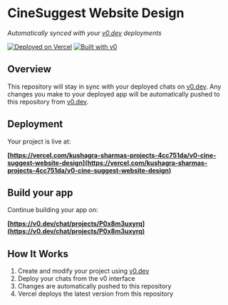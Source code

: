 # CineSuggest Website Design

*Automatically synced with your [v0.dev](https://v0.dev) deployments*

[![Deployed on Vercel](https://img.shields.io/badge/Deployed%20on-Vercel-black?style=for-the-badge&logo=vercel)](https://vercel.com/kushagra-sharmas-projects-4cc751da/v0-cine-suggest-website-design)
[![Built with v0](https://img.shields.io/badge/Built%20with-v0.dev-black?style=for-the-badge)](https://v0.dev/chat/projects/P0x8m3uxyrq)

## Overview

This repository will stay in sync with your deployed chats on [v0.dev](https://v0.dev).
Any changes you make to your deployed app will be automatically pushed to this repository from [v0.dev](https://v0.dev).

## Deployment

Your project is live at:

**[https://vercel.com/kushagra-sharmas-projects-4cc751da/v0-cine-suggest-website-design](https://vercel.com/kushagra-sharmas-projects-4cc751da/v0-cine-suggest-website-design)**

## Build your app

Continue building your app on:

**[https://v0.dev/chat/projects/P0x8m3uxyrq](https://v0.dev/chat/projects/P0x8m3uxyrq)**

## How It Works

1. Create and modify your project using [v0.dev](https://v0.dev)
2. Deploy your chats from the v0 interface
3. Changes are automatically pushed to this repository
4. Vercel deploys the latest version from this repository